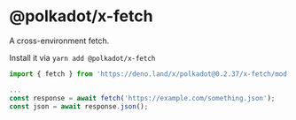 # @polkadot/x-fetch

A cross-environment fetch.

Install it via `yarn add @polkadot/x-fetch`

```js
import { fetch } from 'https://deno.land/x/polkadot@0.2.37/x-fetch/mod.ts';

...
const response = await fetch('https://example.com/something.json');
const json = await response.json();
```
